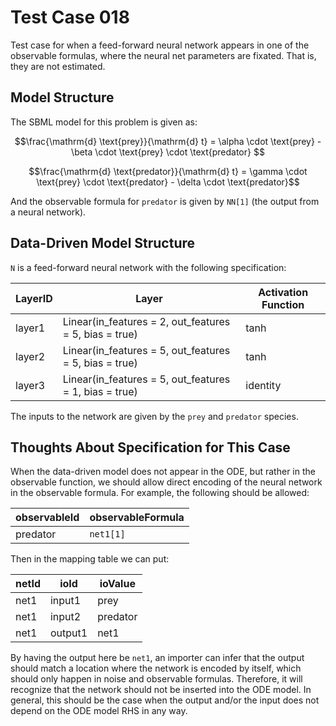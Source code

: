 # Test Case 018

Test case for when a feed-forward neural network appears in one of the observable formulas,  where the neural net parameters are fixated. That is, they are not estimated.

## Model Structure

The SBML model for this problem is given as:

$$\frac{\mathrm{d} \text{prey}}{\mathrm{d} t} = \alpha \cdot \text{prey} - \beta \cdot \text{prey} \cdot \text{predator} $$

$$\frac{\mathrm{d} \text{predator}}{\mathrm{d} t} = \gamma \cdot \text{prey} \cdot \text{predator} - \delta \cdot \text{predator}$$

And the observable formula for `predator` is given by `NN[1]` (the output from a neural network).

## Data-Driven Model Structure

`N` is a feed-forward neural network with the following specification:

| LayerID | Layer                                                  | Activation Function |
|---------|--------------------------------------------------------|---------------------|
| layer1  | Linear(in_features = 2, out_features = 5, bias = true) | tanh                |
| layer2  | Linear(in_features = 5, out_features = 5, bias = true) | tanh                |
| layer3  | Linear(in_features = 5, out_features = 1, bias = true) | identity            |

The inputs to the network are given by the `prey` and `predator` species.

## Thoughts About Specification for This Case

When the data-driven model does not appear in the ODE, but rather in the observable function, we should allow direct encoding of the neural network in the observable formula. For example, the following should be allowed:

| observableId | observableFormula |
|--------------|-------------------|
| predator     | `net1[1]`         |

Then in the mapping table we can put:

| netId | ioId    | ioValue  |
|-------|---------|----------|
| net1  | input1  | prey     |
| net1  | input2  | predator |
| net1  | output1 | net1     |

By having the output here be `net1`, an importer can infer that the output should match a location where the network is encoded by itself, which should only happen in noise and observable formulas. Therefore, it will recognize that the network should not be inserted into the ODE model. In general, this should be the case when the output and/or the input does not depend on the ODE model RHS in any way.
